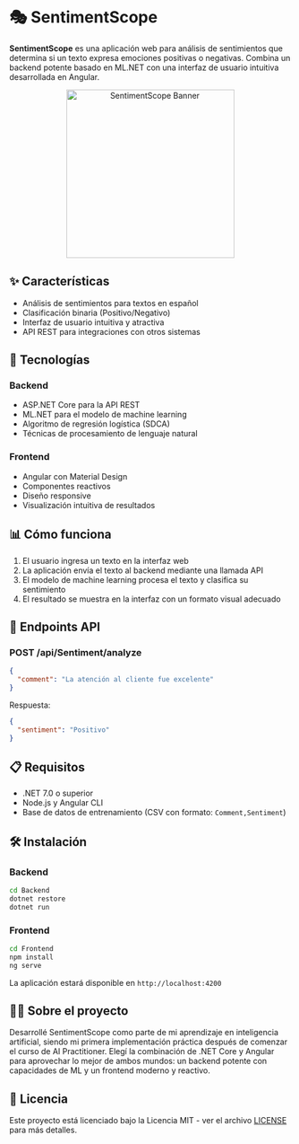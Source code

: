 # 🎭 SentimentScope

**SentimentScope** es una aplicación web para análisis de sentimientos que determina si un texto expresa emociones positivas o negativas. Combina un backend potente basado en ML.NET con una interfaz de usuario intuitiva desarrollada en Angular.

<div style="text-align: center;">
  <img
    src="https://res.cloudinary.com/dcldzjq9s/image/upload/v1745687074/ckkit6yceralsvybnplk.png"
    alt="SentimentScope Banner"
    style="max-width: 100%; width: 300px; height: auto;"
  />
</div>


## ✨ Características

- Análisis de sentimientos para textos en español
- Clasificación binaria (Positivo/Negativo)
- Interfaz de usuario intuitiva y atractiva
- API REST para integraciones con otros sistemas

## 🧠 Tecnologías

### Backend
- ASP.NET Core para la API REST
- ML.NET para el modelo de machine learning
- Algoritmo de regresión logística (SDCA)
- Técnicas de procesamiento de lenguaje natural

### Frontend
- Angular con Material Design
- Componentes reactivos
- Diseño responsive
- Visualización intuitiva de resultados

## 📊 Cómo funciona

1. El usuario ingresa un texto en la interfaz web
2. La aplicación envía el texto al backend mediante una llamada API
3. El modelo de machine learning procesa el texto y clasifica su sentimiento
4. El resultado se muestra en la interfaz con un formato visual adecuado

## 🚀 Endpoints API

### POST /api/Sentiment/analyze
```json
{
  "comment": "La atención al cliente fue excelente"
}
```

Respuesta:
```json
{
  "sentiment": "Positivo"
}
```

## 📋 Requisitos

- .NET 7.0 o superior
- Node.js y Angular CLI
- Base de datos de entrenamiento (CSV con formato: `Comment,Sentiment`)

## 🛠️ Instalación

### Backend
```bash
cd Backend
dotnet restore
dotnet run
```

### Frontend
```bash
cd Frontend
npm install
ng serve
```

La aplicación estará disponible en `http://localhost:4200`

## 👨‍💻 Sobre el proyecto

Desarrollé SentimentScope como parte de mi aprendizaje en inteligencia artificial, siendo mi primera implementación práctica después de comenzar el curso de AI Practitioner. Elegí la combinación de .NET Core y Angular para aprovechar lo mejor de ambos mundos: un backend potente con capacidades de ML y un frontend moderno y reactivo.

## 📄 Licencia

Este proyecto está licenciado bajo la Licencia MIT - ver el archivo [LICENSE](LICENSE) para más detalles.